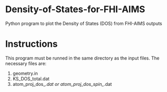 # Density-of-States-for-FHI-AIMS
Python program to plot the Density of States (DOS) from FHI-AIMS outputs 

# Instructions
This program must be runned in the same directory as the input files.
The necessary files are:
  1. geometry.in
  2. KS_DOS_total.dat
  3. atom_proj_dos_*.dat or atom_proj_dos_spin_*.dat
